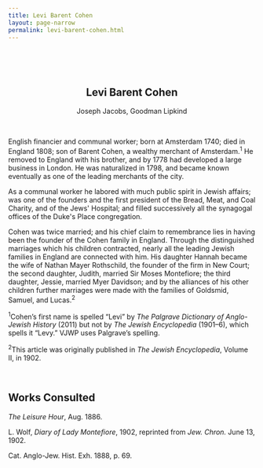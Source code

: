 ```yaml
---
title: Levi Barent Cohen
layout: page-narrow
permalink: levi-barent-cohen.html
---
```


&nbsp;

&nbsp;

<p align="center">

<h2 align=center>Levi Barent Cohen</h2>

<p align="center">Joseph Jacobs, Goodman Lipkind</p>

<!--<p align="center"><a href="mailto:katzir@vjwp.org">katzir@vjwp.org</a></p> -->

</p> 

 &nbsp;

English financier and communal worker; born at Amsterdam 1740; died in England 1808; son of Barent Cohen, a wealthy merchant of Amsterdam.<sup>1</sup> He removed to England with his brother, and by 1778 had developed a large business in London. He was naturalized in 1798, and became known eventually as one of the leading merchants of the city.

As a communal worker he labored with much public spirit in Jewish affairs; was one of the founders and the first president of the Bread, Meat, and Coal Charity, and of the Jews' Hospital; and filled successively all the synagogal offices of the Duke's Place congregation.

Cohen was twice married; and his chief claim to remembrance lies in having been the founder of the Cohen family in England. Through the distinguished marriages which his children contracted, nearly all the leading Jewish families in England are connected with him. His daughter Hannah became the wife of Nathan Mayer Rothschild, the founder of the firm in New Court; the second daughter, Judith, married Sir Moses Montefiore; the third daughter, Jessie, married Myer Davidson; and by the alliances of his other children further marriages were made with the families of Goldsmid, Samuel, and Lucas.<sup>2</sup>

<sup>1</sup>Cohen’s first name is spelled “Levi” by <em>The Palgrave Dictionary of Anglo-Jewish History</em> (2011) but not by <em>The Jewish Encyclopedia</em> (1901­–6), which spells it “Levy.” VJWP uses Palgrave’s spelling.

<sup>2</sup>This article was originally published in <em>The Jewish Encyclopedia</em>, Volume II, in 1902.

&nbsp;
&nbsp;

## Works Consulted 
<p>
<em>The Leisure Hour</em>, Aug. 1886.
</p>

<p>
L. Wolf, <em>Diary of Lady Montefiore</em>, 1902, reprinted from <em>Jew. Chron.</em> June 13, 1902. 
</p>

<p>
Cat. Anglo-Jew. Hist. Exh. 1888, p. 69. 
</p>

&nbsp;
